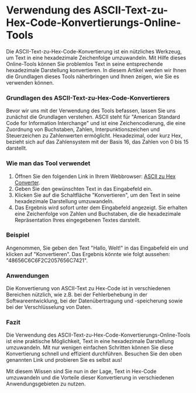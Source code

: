 Verwendung des ASCII-Text-zu-Hex-Code-Konvertierungs-Online-Tools
=================================================================

Die ASCII-Text-zu-Hex-Code-Konvertierung ist ein nützliches Werkzeug, um Text in eine hexadezimale Zeichenfolge umzuwandeln. Mit Hilfe dieses Online-Tools können Sie problemlos Text in seine entsprechende hexadezimale Darstellung konvertieren. In diesem Artikel werden wir Ihnen die Grundlagen dieses Tools näherbringen und Ihnen zeigen, wie Sie es verwenden können.

### Grundlagen des ASCII-Text-zu-Hex-Code-Konvertierers

Bevor wir uns mit der Verwendung des Tools befassen, lassen Sie uns zunächst die Grundlagen verstehen. ASCII steht für "American Standard Code for Information Interchange" und ist eine Zeichencodierung, die eine Zuordnung von Buchstaben, Zahlen, Interpunktionszeichen und Steuerzeichen zu Zahlenwerten ermöglicht. Hexadezimal, oder kurz Hex, bezieht sich auf das Zahlensystem mit der Basis 16, das Zahlen von 0 bis 15 darstellt.

### Wie man das Tool verwendet

1. Öffnen Sie den folgenden Link in Ihrem Webbrowser: [ASCII zu Hex Converter](https://www.onlinecalculatorsfree.com/de/convert/ascii-to-hex.html).
2. Geben Sie den gewünschten Text in das Eingabefeld ein.
3. Klicken Sie auf die Schaltfläche "Konvertieren", um den Text in seine hexadezimale Darstellung umzuwandeln.
4. Das Ergebnis wird sofort unter dem Eingabefeld angezeigt. Sie erhalten eine Zeichenfolge von Zahlen und Buchstaben, die die hexadezimale Repräsentation Ihres eingegebenen Textes darstellt.

### Beispiel

Angenommen, Sie geben den Text "Hallo, Welt!" in das Eingabefeld ein und klicken auf "Konvertieren". Das Ergebnis könnte wie folgt aussehen: "48656C6C6F2C2057656C7421".

### Anwendungen

Die Konvertierung von ASCII-Text zu Hex-Code ist in verschiedenen Bereichen nützlich, wie z.B. bei der Fehlerbehebung in der Softwareentwicklung, bei der Datenübertragung und -speicherung sowie bei der Verschlüsselung von Daten.

### Fazit

Die Verwendung des ASCII-Text-zu-Hex-Code-Konvertierungs-Online-Tools ist eine praktische Möglichkeit, Text in eine hexadezimale Darstellung umzuwandeln. Mit nur wenigen einfachen Schritten können Sie diese Konvertierung schnell und effizient durchführen. Besuchen Sie den oben genannten Link und probieren Sie es selbst aus!

Mit diesem Wissen sind Sie nun in der Lage, Text in Hex-Code umzuwandeln und die Vorteile dieser Konvertierung in verschiedenen Anwendungsgebieten zu nutzen.